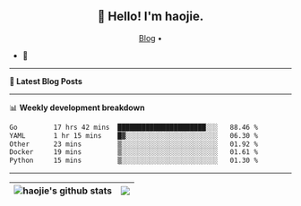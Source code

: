 <h2 align="center">👋 Hello! I'm haojie.</h2>
<p align="center">
  <a href="https://aoyouer.com">Blog</a> •
</p>


- 🔭 


-------

**📝 Latest Blog Posts**


-------

📊 **Weekly development breakdown**
<!--START_SECTION:waka-->

```txt
Go         17 hrs 42 mins  ██████████████████████░░░   88.46 %
YAML       1 hr 15 mins    █▓░░░░░░░░░░░░░░░░░░░░░░░   06.30 %
Other      23 mins         ▒░░░░░░░░░░░░░░░░░░░░░░░░   01.92 %
Docker     19 mins         ▒░░░░░░░░░░░░░░░░░░░░░░░░   01.61 %
Python     15 mins         ▒░░░░░░░░░░░░░░░░░░░░░░░░   01.30 %
```

<!--END_SECTION:waka-->

-------



| <img align="center" src="https://github-readme-stats.vercel.app/api?username=haojie06&show_icons=true&theme=graywhite&show_icons=true&count_private=true&include_all_commits=true&hide_border=true" alt="haojie's github stats" /> | <img align="center" src="https://github-readme-stats.vercel.app/api/top-langs/?username=haojie06&layout=compact&theme=graywhite&hide_border=true&hide=css,html" /> |
| ------------- | ------------- |


